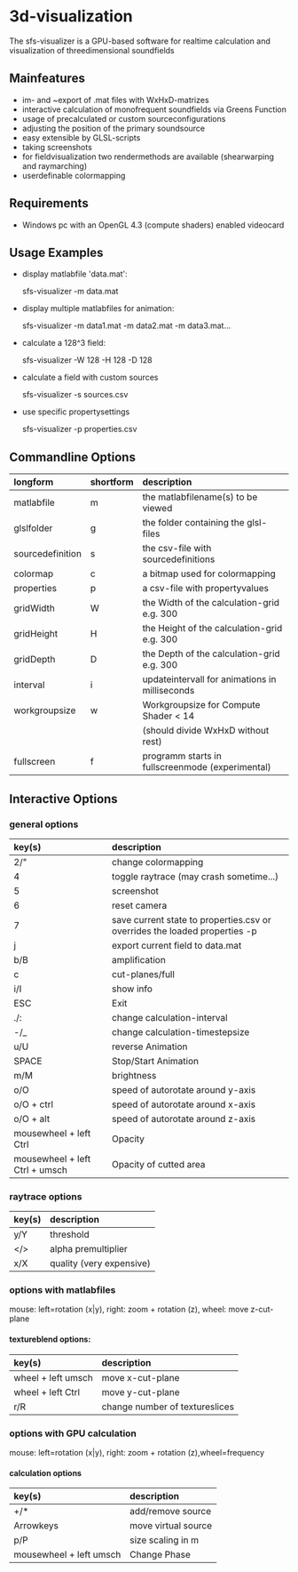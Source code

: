 3d-visualization
================
The sfs-visualizer is a GPU-based software for realtime calculation and visualization
of threedimensional soundfields

Mainfeatures
--------------------------

* im- and ~export of .mat files with WxHxD-matrizes
* interactive calculation of monofrequent soundfields via Greens Function
* usage of precalculated or custom sourceconfigurations
* adjusting the position of the primary soundsource
* easy extensible by GLSL-scripts
* taking screenshots
* for fieldvisualization two rendermethods are available (shearwarping and raymarching)
* userdefinable colormapping

Requirements
---------------------------

* Windows pc with an OpenGL 4.3 (compute shaders) enabled videocard 

Usage Examples
----------------------------

* display matlabfile 'data.mat':

	sfs-visualizer -m data.mat

* display multiple matlabfiles for animation:

	sfs-visualizer -m data1.mat -m data2.mat -m data3.mat...

* calculate a 128^3 field:

	sfs-visualizer -W 128 -H 128 -D 128
	
* calculate a field with custom sources 

	sfs-visualizer -s sources.csv

* use specific propertysettings
	
	sfs-visualizer -p properties.csv

Commandline Options
----------------------------

| longform			| shortform | description										|
| :----------------	|:--------- | :------------------------------------------------	|
| matlabfile		| m			| the matlabfilename(s) to be viewed				|
| glslfolder		| g         | the folder containing the glsl-files				| 
| sourcedefinition	| s			| the csv-file with sourcedefinitions				|
| colormap          | c			| a bitmap used for colormapping					|
| properties        | p			| a csv-file with propertyvalues					|
| gridWidth			| W			| the Width of the calculation-grid e.g. 300		| 
| gridHeight		| H			| the Height of the calculation-grid e.g. 300		|
| gridDepth			| D			| the Depth of the calculation-grid e.g. 300		| 
| interval			| i			| updateintervall for animations in milliseconds	|  
| workgroupsize		| w			| Workgroupsize for Compute Shader < 14				|
|					|			| (should divide WxHxD without rest)				|
| fullscreen		| f			| programm starts in fullscreenmode (experimental)	|

Interactive Options
---------------------------

### general options

| key(s)	| description																|
| :--------	| :------------------------------------------------------------------------	|   
| 2/"		| change colormapping														|			
| 4			| toggle raytrace (may crash sometime...)									|
| 5			| screenshot																|
| 6			| reset camera																|
| 7			| save current state to properties.csv or overrides the loaded properties -p|
| j			| export current field to data.mat											|
| b/B		| amplification																|
| c			| cut-planes/full															|
| i/I		| show info																	|
| ESC		| Exit																		|
| ./:		| change calculation-interval												|
| -/_		| change calculation-timestepsize											| 
| u/U		| reverse Animation															|
| SPACE		| Stop/Start Animation														|			
| m/M		| brightness																|
| o/O		| speed of autorotate around y-axis											|
| o/O + ctrl| speed of autorotate around x-axis											|
| o/O + alt	| speed of autorotate around z-axis											|
| mousewheel + left Ctrl		 | Opacity						|
| mousewheel + left Ctrl + umsch | Opacity of cutted area		|

### raytrace options

| key(s)			| description					|
| :----------------	| :----------------------------	|   
| y/Y				| threshold						|			
| </>				| alpha premultiplier			|
| x/X				| quality (very expensive)		|

 ### options with matlabfiles

  mouse: left=rotation (x|y), right:  zoom + rotation (z), wheel:  move z-cut-plane

 #### textureblend options:
       
| key(s)			| description							|
| :----------------	| :------------------------------------	|   
| wheel + left umsch| move x-cut-plane						|			
| wheel + left Ctrl | move y-cut-plane						|
| r/R				| change number of textureslices		|
              
                               
### options with GPU calculation
              
mouse: left=rotation (x|y), right:  zoom + rotation (z),wheel=frequency
 
 #### calculation options
 
| key(s)						 | description					|
| :----------------------------- | :---------------------------	|   
| +/*							 | add/remove source			|			
| Arrowkeys						 | move virtual source			|
| p/P							 | size scaling in m			|
| mousewheel + left umsch		 | Change Phase					|

            

        



       